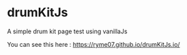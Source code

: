 # drumKitJs
A simple drum kit page test using vanillaJs

You can see this here : https://ryme07.github.io/drumKitJs.io/
